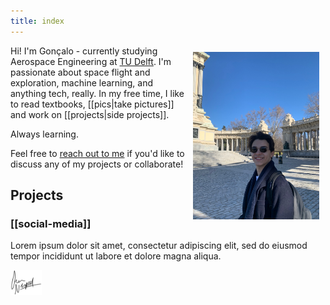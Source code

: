 ```yaml
---
title: index
---
```


<img src="attachments/me/me2.jpg" align="right" width="40%" style="margin: 10px;">


Hi! I'm Gonçalo - currently studying Aerospace Engineering at [TU Delft](https://www.tudelft.nl/en/). I'm passionate about space flight and exploration, machine learning, and anything tech, really. In my free time, I like to read textbooks, [[pics|take pictures]] and work on [[projects|side projects]].

Always learning.


<div style="width: 5px; height: 50;"></div>

Feel free to [reach out to me](contact) if you'd like to discuss any of my projects or collaborate!

<!-- <p style="clear:both;"></p> -->


<!-- <iframe src="projects" width="45%" height="500px" style="border-radius: 10px;"></iframe> -->

## Projects

### [[social-media]]

Lorem ipsum dolor sit amet, consectetur adipiscing elit, sed do eiusmod tempor incididunt ut labore et dolore magna aliqua.

<div align="left">
  <img src="attachments/me/Logo.png" width="10%">
</div>